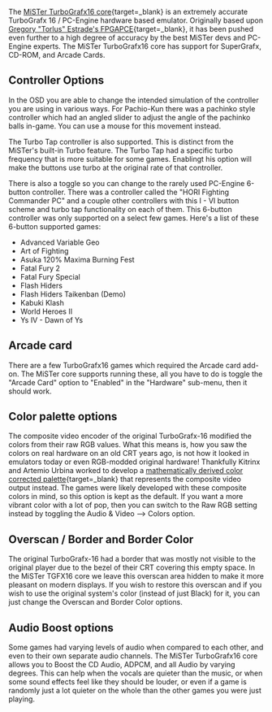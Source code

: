 The [MiSTer TurboGrafx16 core](https://github.com/MiSTer-devel/TurboGrafx16_MiSTer){target=_blank} is an extremely accurate TurboGrafx 16 / PC-Engine hardware based emulator. Originally based upon [Gregory "Torlus" Estrade's FPGAPCE](https://github.com/Torlus/FPGAPCE){target=_blank}, it has been pushed even further to a high degree of accuracy by the best MiSTer devs and PC-Engine experts. The MiSTer TurboGrafx16 core has support for SuperGrafx, CD-ROM, and Arcade Cards.

## Controller Options

In the OSD you are able to change the intended simulation of the controller you are using in various ways. For Pachio-Kun there was a pachinko style controller which had an angled slider to adjust the angle of the pachinko balls in-game. You can use a mouse for this movement instead.

The Turbo Tap controller is also supported. This is distinct from the MiSTer's built-in Turbo feature. The Turbo Tap had a specific turbo frequency that is more suitable for some games. Enablingt his option will make the buttons use turbo at the original rate of that controller.

There is also a toggle so you can change to the rarely used PC-Engine 6-button controller. There was a controller called the "HORI Fighting Commander PC" and a couple other controllers with this I - VI button scheme and turbo tap functionality on each of them. This 6-button controller was only supported on a select few games. Here's a list of these 6-button supported games:

* Advanced Variable Geo
* Art of Fighting
* Asuka 120% Maxima Burning Fest
* Fatal Fury 2
* Fatal Fury Special
* Flash Hiders
* Flash Hiders Taikenban (Demo)
* Kabuki Klash
* World Heroes II
* Ys IV - Dawn of Ys

## Arcade card

There are a few TurboGrafx16 games which required the Arcade card add-on. The MiSTer core supports running these, all you have to do is toggle the "Arcade Card" option to "Enabled" in the "Hardware" sub-menu, then it should work.

## Color palette options

The composite video encoder of the original TurboGrafx-16 modified the colors from their raw RGB values. What this means is, how you saw the colors on real hardware on an old CRT years ago, is not how it looked in emulators today or even RGB-modded original hardware! Thankfully Kitrinx and Artemio Urbina worked to develop a [mathematically derived color corrected palette](https://www.retrorgb.com/pc-engine-palette-improvements-the-amazing-people-behind-the-technology.html){target=_blank} that represents the composite video output instead. The games were likely developed with these composite colors in mind, so this option is kept as the default. If you want a more vibrant color with a lot of pop, then you can switch to the Raw RGB setting instead by toggling the Audio & Video --> Colors option.

## Overscan / Border and Border Color

The original TurboGrafx-16 had a border that was mostly not visible to the original player due to the bezel of their CRT covering this empty space. In the MiSTer TGFX16 core we leave this overscan area hidden to make it more pleasant on modern displays. If you wish to restore this overscan and if you wish to use the original system's color (instead of just Black) for it, you can just change the Overscan and Border Color options.

## Audio Boost options

Some games had varying levels of audio when compared to each other, and even to their own separate audio channels. The MiSTer TurboGrafx16 core allows you to Boost the CD Audio, ADPCM, and all Audio by varying degrees. This can help when the vocals are quieter than the music, or when some sound effects feel like they should be louder, or even if a game is randomly just a lot quieter on the whole than the other games you were just playing.

